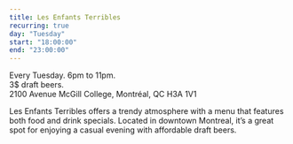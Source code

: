 ```yaml
---
title: Les Enfants Terribles
recurring: true
day: "Tuesday"
start: "18:00:00"
end: "23:00:00"
---
```


Every Tuesday. 6pm to 11pm.<br>
3$ draft beers.<br>
2100 Avenue McGill College, Montréal, QC H3A 1V1

<!-- more -->
Les Enfants Terribles offers a trendy atmosphere with a menu that features both food and drink specials. Located in downtown Montreal, it’s a great spot for enjoying a casual evening with affordable draft beers.

